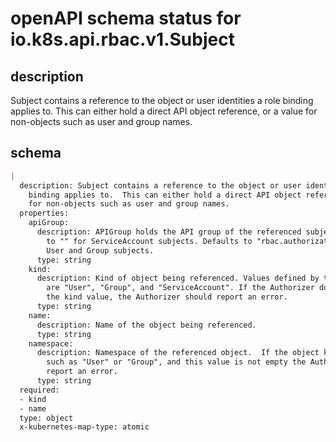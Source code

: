 # openAPI schema status for io.k8s.api.rbac.v1.Subject

## description

Subject contains a reference to the object or user identities a role binding applies to.  This can either hold a direct API object reference, or a value for non-objects such as user and group names.

## schema

```yaml
|
  description: Subject contains a reference to the object or user identities a role
    binding applies to.  This can either hold a direct API object reference, or a value
    for non-objects such as user and group names.
  properties:
    apiGroup:
      description: APIGroup holds the API group of the referenced subject. Defaults
        to "" for ServiceAccount subjects. Defaults to "rbac.authorization.k8s.io" for
        User and Group subjects.
      type: string
    kind:
      description: Kind of object being referenced. Values defined by this API group
        are "User", "Group", and "ServiceAccount". If the Authorizer does not recognized
        the kind value, the Authorizer should report an error.
      type: string
    name:
      description: Name of the object being referenced.
      type: string
    namespace:
      description: Namespace of the referenced object.  If the object kind is non-namespace,
        such as "User" or "Group", and this value is not empty the Authorizer should
        report an error.
      type: string
  required:
  - kind
  - name
  type: object
  x-kubernetes-map-type: atomic

```
